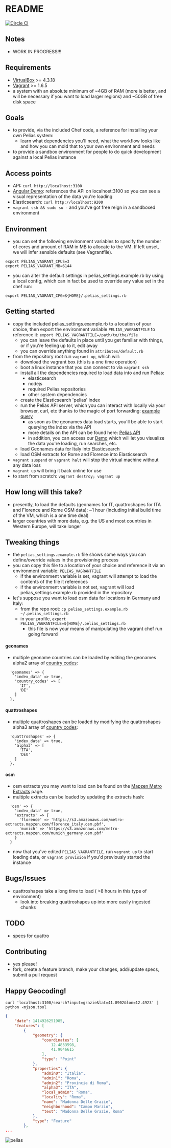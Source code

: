 README
======

[![Circle CI](https://circleci.com/gh/pelias/vagrant.png?style=badge)](https://circleci.com/gh/pelias/vagrant)

Notes
-----
* WORK IN PROGRESS!!!

Requirements
------------
* [VirtualBox](https://www.virtualbox.org/wiki/Downloads) >= 4.3.18
* [Vagrant](https://www.vagrantup.com/downloads.html) >= 1.6.5
* a system with an absolute minimum of ~4GB of RAM (more is better, and will be necessary if you want to load larger regions) and ~50GB of free disk space

Goals
-----
* to provide, via the included Chef code, a reference for installing your own Pelias system:
  * learn what dependencies you'll need, what the workflow looks like and how you can mold that to your own environment and needs
* to provide a sandbox environment for people to do quick development against a local Pelias instance

Access points
-------------
* API: `curl http://localhost:3100`
* [Angular Demo](http://rawgit.com/pelias/demo/vagrant/index.html#loc=7,41.857,13.217): references the API on localhost:3100 so you can see a visual representation of the data you're loading
* Elasticsearch: `curl http://localhost:9200`
* `vagrant ssh && sudo su -` and you've got free reign in a sandboxed environment

Environment
-----------
* you can set the following environment variables to specify the number of cores and amount of RAM in MB to allocate to the VM. If left unset, we will infer sensible defaults (see Vagrantfile).

```
export PELIAS_VAGRANT_CPUS=3
export PELIAS_VAGRANT_MB=6144
```

* you can alter the default settings in pelias_settings.example.rb by using a local config, which can in fact be used to override any value set in the chef run:

```
export PELIAS_VAGRANT_CFG=${HOME}/.pelias_settings.rb
```

Getting started
---------------
* copy the included pelias_settings.example.rb to a location of your choice, then export the environment variable `PELIAS_VAGRANTFILE` to reference it: `export PELIAS_VAGRANTFILE=/path/to/the/file`
  * you can leave the defaults in place until you get familiar with things, or if you're feeling up to it, edit away
  * you can override anything found in `attributes/default.rb`
* from the repository root run `vagrant up`, which will:
  * download the vagrant box (this is a one time operation)
  * boot a linux instance that you can connect to via `vagrant ssh`
  * install all the dependencies required to load data into and run Pelias:
    * elasticsearch
    * nodejs
    * required Pelias repositories
    * other system dependencies
  * create the Elasticsearch 'pelias' index
  * run the Pelias API server, which you can interact with locally via your browser, curl, etc thanks to the magic of port forwarding: [example query](http://localhost:3100/search?input=fontana&lat=41.8902&lon=12.4923)
    * as soon as the geonames data load starts, you'll be able to start querying the index via the API
    * more details on the API can be found here: [Pelias API](https://github.com/pelias/api)
    * in addition, you can access our [Demo](http://rawgit.com/pelias/demo/vagrant/index.html#loc=7,41.857,13.217) which will let you visualize the data you're loading, run searches, etc.
  * load Geonames data for Italy into Elasticsearch
  * load OSM extracts for Rome and Florence into Elasticsearch
* `vagrant suspend` or `vagrant halt` will stop the virtual machine without any data loss
* `vagrant up` will bring it back online for use
* to start from scratch: `vagrant destroy; vagrant up`

How long will this take?
------------------------
* presently, to load the defaults (geonames for IT, quattroshapes for ITA and Florence and Rome OSM data): ~1 hour (including initial build time of the VM, which is a one time deal)
* larger countries with more data, e.g. the US and most countries in Western Europe, will take longer

Tweaking things
---------------
* the `pelias_settings.example.rb` file shows some ways you can define/override values in the provisioning process
* you can copy this file to a location of your choice and reference it via an environment variable: `PELIAS_VAGRANTFILE`
  * if the environment variable is set, vagrant will attempt to load the contents of the file it references
  * if the environment variable is not set, vagrant will load pelias_settings.example.rb provided in the repository
* let's suppose you want to load osm data for locations in Germany and Italy:
  * from the repo root: `cp pelias_settings.example.rb ~/.pelias_settings.rb`
  * in your profile, `export PELIAS_VAGRANTFILE=${HOME}/.pelias_settings.rb`
    * this file is now your means of manipulating the vagrant chef run going forward

#### geonames
* multiple geoname countries can be loaded by editing the geonames alpha2 array of [country codes](http://www.geonames.org/countries/):
```
  'geonames' => {
    'index_data' => true,
    'country_codes' => [
      'IT',
      'DE'
    ]
  },
```

#### quattroshapes
* multiple quattroshapes can be loaded by modifying the quattroshapes alpha3 array of [country codes](http://www.geonames.org/countries/):
```
  'quattroshapes' => {
    'index_data' => true,
    'alpha3' => [
      'ITA',
      'DEU'
    ]
  },
```

#### osm
* osm extracts you may want to load can be found on the [Mapzen Metro Extracts](https://mapzen.com/metro-extracts) page.
* multiple extracts can be loaded by updating the extracts hash:
```
  'osm' => {
    'index_data' => true,
    'extracts' => {
      'florence' => 'https://s3.amazonaws.com/metro-extracts.mapzen.com/florence_italy.osm.pbf',
      'munich' => 'https://s3.amazonaws.com/metro-extracts.mapzen.com/munich_germany.osm.pbf'
    }
  }
```

* now that you've edited `PELIAS_VAGRANTFILE`, run `vagrant up` to start loading data, or `vagrant provision` if you'd previously started the instance

Bugs/Issues
-----------
* quattroshapes take a long time to load ( >8 hours in this type of environment)
  * look into breaking quattroshapes up into more easily ingested chunks

TODO
----
* specs for quattro

Contributing
------------
* yes please!
* fork, create a feature branch, make your changes, add/update specs, submit a pull request

Happy Geocoding!
----------------
```curl 'localhost:3100/search?input=grazie&lat=41.8902&lon=12.4923' | python -mjson.tool```
```json
{
    "date": 1414926251985,
    "features": [
        {
            "geometry": {
                "coordinates": [
                    12.4833598,
                    41.9046615
                ],
                "type": "Point"
            },
            "properties": {
                "admin0": "Italia",
                "admin1": "Roma",
                "admin2": "Provincia di Roma",
                "alpha3": "ITA",
                "local_admin": "Roma",
                "locality": "Roma",
                "name": "Madonna Delle Grazie",
                "neighborhood": "Campo Marzio",
                "text": "Madonna Delle Grazie, Roma"
            },
            "type": "Feature"
        },
...
```

![pelias](./img/vagrant.gif)
